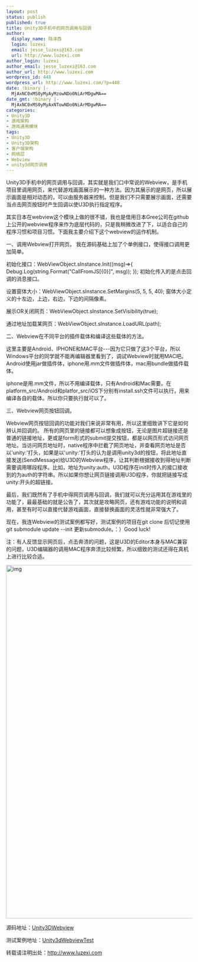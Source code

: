 ```yaml
---
layout: post
status: publish
published: true
title: Unity3D手机中的网页调用与回调
author:
  display_name: 陆泽西
  login: luzexi
  email: jesse_luzexi@163.com
  url: http://www.luzexi.com
author_login: luzexi
author_email: jesse_luzexi@163.com
author_url: http://www.luzexi.com
wordpress_id: 448
wordpress_url: http://www.luzexi.com/?p=448
date: !binary |-
  MjAxNC0xMS0yMyAyMzowNDo0NiArMDgwMA==
date_gmt: !binary |-
  MjAxNC0xMS0yMyAxNTowNDo0NiArMDgwMA==
categories:
- Unity3D
- 游戏架构
- 游戏通用模块
tags:
- Unity3D
- Unity3D架构
- 客户端架构
- 网络层
- Webview
- unity3d网页调用
---
```

Unity3D手机中的网页调用与回调，其实就是我们口中常说的Webview，是手机项目里调用网页，来代替游戏画面展示的一种方法。因为其展示的是网页，所以展示画面是相对动态的，可以由服务器来控制。但是我们不只需要展示画面，还需要当点击网页按钮时产生回调以使U3D执行指定程序。

其实日本在webview这个模块上做的很不错，我也是借用日本Gree公司在github上公开的webview程序来作为底层代码的，只是我稍微改进了下，以适合自己的程序习惯和项目习惯。下面我主要介绍下这个webview的运作机制。

一、调用Webview打开网页。
我在源码基础上加了个单例接口，使得接口调用更加简单。

初始化接口：WebViewObject.sInstance.Init((msg)=>{
Debug.Log(string.Format("CallFromJS[{0}]", msg));
}); 初始化传入的是点击回调的消息接口。

设置窗体大小：WebViewObject.sInstance.SetMargins(5, 5, 5, 40); 窗体大小定义的十左边，上边，右边，下边的间隔像素。

展示OR关闭网页：WebViewObject.sInstance.SetVisibility(true);

通过地址加载某网页：WebViewObject.sInstance.LoadURL(path);

二、Webview在不同平台的插件载体和编译这些载体的方法。

这里主要是Android、IPHONE和MAC平台---因为它只做了这3个平台，所以Windows平台的同学就不能再编辑器里看到了，调试Webview时就用MAC吧。Android使用jar做插件体，iphone用.mm文件做插件体，mac用bundle做插件载体。

iphone是用.mm文件，所以不用编译载体，只有Android和Mac需要。在platform_src/Android和platfor_src/iOS下分别有install.ssh文件可以执行，用来编译各自的载体。所以你只要执行就可以了。

三、Webview网页按钮回调。

Webview网页按钮回调的功能对我们来说非常有用，所以这里细致讲下它是如何辨认并回调的。
所有的网页里的链接都可以想象成按钮，无论是图片超链接还是普通的链接地址，更或是form形式的submit提交按钮，都是以网页形式访问网页地址。当访问网页地址时，native程序中拦截了网页地址，并查看网页地址是否以'unity:'打头，如果是以'unity:'打头的认为是调用unity3d的按钮，将此地址直接发送(SendMessage)给U3D的Webview程序，让其判断根据接收到得地址判断需要调用哪段程序。比如，地址为unity:auth，U3D程序在init时传入的接口接收到的为auth的字符串。所以如果你想让网页链接调用U3D程序，你就把链接写成unity:开头的超链接。

最后，我们既然有了手机中得网页调用与回调，我们就可以充分运用其在游戏里的功能了，最最基础的就是公告了，其次就是攻略网页，还有游戏功能的说明和调用，甚至有时可以直接代替游戏画面，直接替换画面的灵活性就非常强大了。

现在，我连Webview的测试案例都写好，测试案例的项目在git clone 后切记使用 git submodule update --init 更新submodule。：）Good luck!

注：有人反馈显示网页后，点击奔溃的问题，这是U3D的Editor本身与MAC兼容的问题，U3D编辑器的调用MAC程序奔溃比较频繁，所以细致的测试还得在真机上进行比较合适。

<img class="alignnone size-full wp-image-450" src="/assets/uploads/2014/11/img.png" alt="img" width="1408" height="960" />

源码地址：[Unity3DWebview](https://github.com/luzexi/Unity3DWebView)

测试案例地址：[Unity3dWebviewTest](https://github.com/luzexi/Unity3DWebView-Test)

转载请注明出处：http://www.luzexi.com
